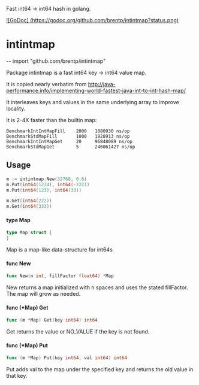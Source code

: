 Fast int64 -> int64 hash in golang.

[![GoDoc] (https://godoc.org/github.com/brentp/intintmap?status.png)](https://godoc.org/github.com/brentp/intintmap)

# intintmap
--
    import "github.com/brentp/intintmap"

Package intintmap is a fast int64 key -> int64 value map.

It is copied nearly verbatim from
http://java-performance.info/implementing-world-fastest-java-int-to-int-hash-map/

It interleaves keys and values in the same underlying array to improve locality.

It is 2-4X faster than the builtin map:
```
BenchmarkIntIntMapFill    2000   1080930 ns/op
BenchmarkStdMapFill       1000   1928913 ns/op
BenchmarkIntIntMapGet     20     96848089 ns/op
BenchmarkStdMapGet        5      246061427 ns/op
```


## Usage


```go
m := intintmap.New(32768, 0.6)
m.Put(int64(1234), int64(-222))
m.Put(int64(123), int64(33))

m.Get(int64(222))
m.Get(int64(333))
```

#### type Map

```go
type Map struct {
}
```

Map is a map-like data-structure for int64s

#### func  New

```go
func New(n int, fillFactor float64) *Map
```
New returns a map initialized with n spaces and uses the stated fillFactor. The
map will grow as needed.

#### func (*Map) Get

```go
func (m *Map) Get(key int64) int64
```
Get returns the value or NO_VALUE if the key is not found.

#### func (*Map) Put

```go
func (m *Map) Put(key int64, val int64) int64
```
Put adds val to the map under the specified key and returns the old value in
that key.
